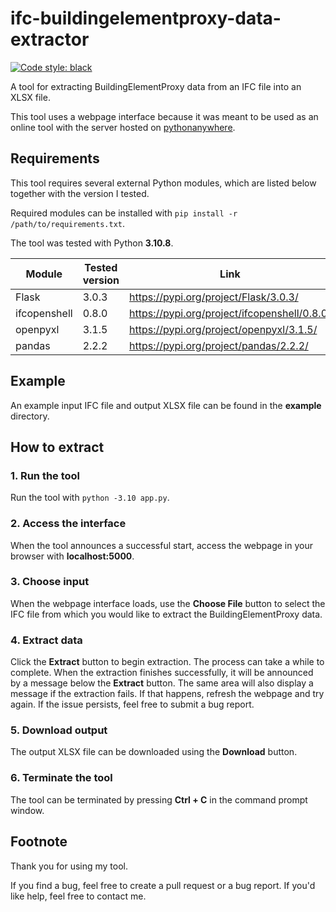 # ifc-buildingelementproxy-data-extractor

[![Code style: black](https://img.shields.io/badge/code%20style-black-000000.svg)](https://github.com/psf/black)

A tool for extracting BuildingElementProxy data from an IFC file into an XLSX file.

This tool uses a webpage interface because it was meant to be used as an online tool with the server hosted on [pythonanywhere](https://www.pythonanywhere.com/).

## Requirements

This tool requires several external Python modules, which are listed below together with the version I tested.

Required modules can be installed with `pip install -r /path/to/requirements.txt`.

The tool was tested with Python **3.10.8**.

| Module    | Tested version | Link |
| -------- | ------- | ------- |
| Flask  | 3.0.3    | <https://pypi.org/project/Flask/3.0.3/>    |
| ifcopenshell | 0.8.0     | <https://pypi.org/project/ifcopenshell/0.8.0/>    |
| openpyxl    | 3.1.5    | <https://pypi.org/project/openpyxl/3.1.5/>    |
| pandas    | 2.2.2    | <https://pypi.org/project/pandas/2.2.2/>    |

## Example

An example input IFC file and output XLSX file can be found in the **example** directory.

## How to extract

### 1. Run the tool

Run the tool with `python -3.10 app.py`.

### 2. Access the interface

When the tool announces a successful start, access the webpage in your browser with **localhost:5000**.

### 3. Choose input

When the webpage interface loads, use the **Choose File** button to select the IFC file from which you would like to extract the BuildingElementProxy data.

### 4. Extract data

Click the **Extract** button to begin extraction. The process can take a while to complete. When the extraction finishes successfully, it will be announced by a message below the **Extract** button. The same area will also display a message if the extraction fails. If that happens, refresh the webpage and try again. If the issue persists, feel free to submit a bug report.

### 5. Download output

The output XLSX file can be downloaded using the **Download** button.

### 6. Terminate the tool

The tool can be terminated by pressing **Ctrl + C** in the command prompt window.

## Footnote

Thank you for using my tool.

If you find a bug, feel free to create a pull request or a bug report. If you'd like help, feel free to contact me.
